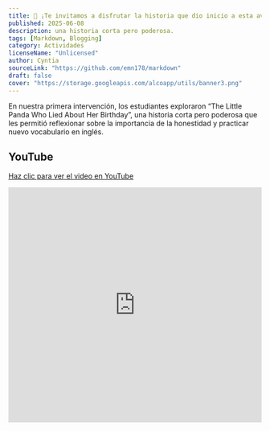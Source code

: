 ```yaml
---
title: 🎥 ¡Te invitamos a disfrutar la historia que dio inicio a esta aventura!
published: 2025-06-08
description: una historia corta pero poderosa.
tags: [Markdown, Blogging]
category: Actividades
licenseName: "Unlicensed"
author: Cyntia
sourceLink: "https://github.com/emn178/markdown"
draft: false
cover: "https://storage.googleapis.com/alcoapp/utils/banner3.png"
---
```

En nuestra primera intervención, los estudiantes exploraron “The Little Panda Who Lied About Her Birthday”, una historia corta pero poderosa que les permitió reflexionar sobre la importancia de la honestidad y practicar nuevo vocabulario en inglés.

## YouTube
[Haz clic para ver el video en YouTube](https://www.youtube.com/watch?v=ItSaCWeyyzI)
<iframe width="100%" height="468" src="https://www.youtube.com/embed/ItSaCWeyyzI?si=gvP4fQN73bogHINC" title="YouTube video player" frameborder="0" allow="accelerometer; autoplay; clipboard-write; encrypted-media; gyroscope; picture-in-picture; web-share" referrerpolicy="strict-origin-when-cross-origin" allowfullscreen></iframe>
